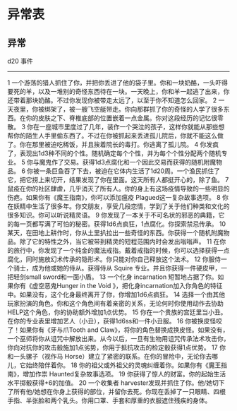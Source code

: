 # 异常表

## 异常

  d20   事件
  ----- --------------------------------------------------------------------------------------------------------------------------------------------------------------------------------------------------------------------------------
  1     一个游荡的猎人抓住了你，并把你丢进了他的袋子里。你和一块奶酪，一头吓得要死的羊，以及一堆别的奇怪东西待在一块。一天晚上，你和羊一起逃了出来，你还带着那块奶酪。不过你发现你被带走太远了，以至于你不知道怎么回家。
  2     一天夜里，你被绑架了，被一艘飞空艇带走。你向那群抓了你的奇怪的人学了很多东西。在你的皮肤之下、脊椎底部的位置嵌着一点金属。你对这段经历的记忆很零散。
  3     你在一座城市里度过了几年，装作一个哭泣的孩子，这样你就能从那些想帮你的陌生人手里偷东西了。不过在你被抓起来丢进孤儿院后，你就不能这么做了。你在那里被迫吃稀饭，并且挨着院长的毒打。你逃离了孤儿院。
  4     你发疯了，表现出1d3种不同的个性。随机确定每个个性，并为每个个性分配两个随机专业。
  5     你与魔鬼作了交易。获得1d3点腐化和一个因此交易而获得的随机附魔物品。
  6     你被一条巨鱼吞了下去，被迫在它体内生活了1d20周。一个渔民抓住了它，把它捞上来切开，结果发现了你在里面。这天所有人都挺开心的，除了鱼。
  7     鼠疫在你的社区肆虐，几乎消灭了所有人。你的身上有这场疫情导致的一些明显的伤疤。如果你有《魔王指南》，你可以添加瘟疫 Plagued这一复杂故事选项。
  8     你在妖精中生活了很多年。你交朋友，享受几段恋情，学到了关于他们种类和文化的很多知识。你可以听说精灵语。
  9     你发现了一本关于不可名状的邪恶的典籍，它的每一页都写满了可怕的秘密。获得1d6点疯狂，1点腐化。你探索禁忌传承。
  10    某天，在田地上耕作时，你从土里扒拉出一些奇怪的东西。你获得一个随机附魔物品。除了它的特性之外，当它被带到精灵的短程范围内时会发出嗡嗡声。
  11    在你的旅行中，你发现了一个纯金的魔法戒指。戴着戒指的时候，你可以选择获得一点腐化，同时施放幻术传承的隐形术。你只能对你自己释放这个法术。
  12    你服侍一个骑士，成为他或她的侍从。获得侍从 Squire 专业。并且你获得一件硬皮甲，一把轻剑small sword和一面小盾。
  13    一个化身 incarnation 短暂地占据了你。如果你有《虚空恶鬼Hunger in the Void 》，把化身incarnation加入你角色的特征中。如果没有，这个化身最终离开了你，你增加1d6点疯狂。
  14    选择一个由其他玩家扮演的角色。你和这个角色间有着亲密的关系，无论何时你使用动作去协助 HELP这个角色，你的协助额外增加1点优势。
  15    你在一个贵族的宫廷里当小丑。在你的专业表里增加艺人（小丑），获得1d6ss和一件小丑服。
  16    你被换皮怪咬了！如果你有《牙与爪Tooth and Claw》，将你的角色替换成换皮怪。如果没有，一个巫师将你从诅咒中解放出来。从今以后，一旦有生物用诅咒传承法术攻击你，你向对抗你的攻击骰施加1点劣势，你用于抵抗攻击的检定骰获得1点优势。
  17    你和一头骡子（视作马 Horse）建立了紧密的联系。在你的冒险中，无论你去哪儿，它始终陪伴着你。
  18    你的祖父或外祖父的灵魂纠缠着你。如果你有《魔王指南》，增加作祟 Haunted复杂故事选项。
  19    你获得了惊人的财富。你的起始生活水平掷骰获得+6的加值。
  20    一个收集者 harvester发现并抓住了你。他/她切下了所有他/她想在你身上获得的部位，并留你去死。你现在丢掉了一只眼睛、四根手指、半张脸和两个乳头。你用口罩、手套和厚重的衣服遮住残疾的身体。
